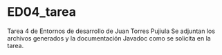 # ED04_tarea
Tarea 4 de Entornos de desarrollo de Juan Torres Pujiula 
Se adjuntan los archivos generados y la documentación Javadoc como se solicita en la tarea.
